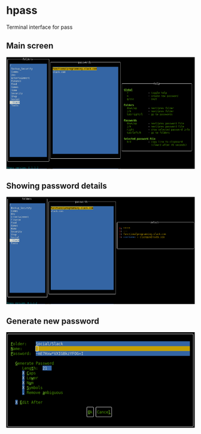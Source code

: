 # hpass

Terminal interface for pass


## Main screen

![](docs/hpass_main.png)

## Showing password details

![](docs/hpass_show_pass.png)

## Generate new password

![](docs/hpass_create_pass.png)
